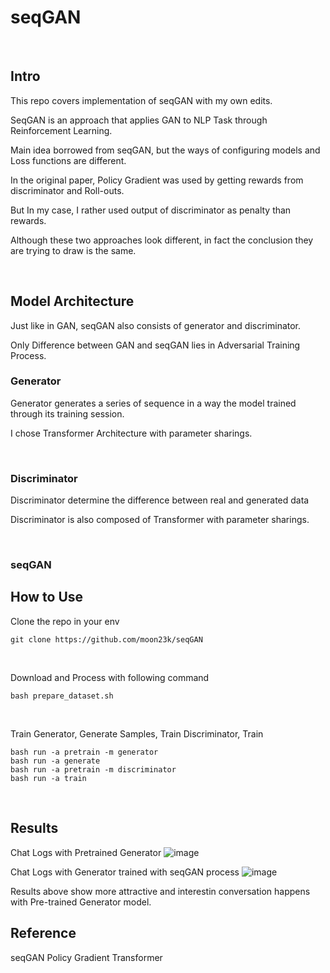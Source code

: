 # seqGAN

<br>

## Intro

This repo covers implementation of seqGAN with my own edits.

SeqGAN is an approach that applies GAN to NLP Task through Reinforcement Learning.

Main idea borrowed from seqGAN, but the ways of configuring models and Loss functions are different.

In the original paper, Policy Gradient was used by getting rewards from discriminator and Roll-outs.

But In my case, I rather used output of discriminator as penalty than rewards.

Although these two approaches look different, in fact the conclusion they are trying to draw is the same.



<br>

## Model Architecture

Just like in GAN, seqGAN also consists of generator and discriminator.

Only Difference between GAN and seqGAN lies in Adversarial Training Process.


### Generator

Generator generates a series of sequence in a way the model trained through its training session.

I chose Transformer Architecture with parameter sharings.

<br>


### Discriminator

Discriminator determine the difference between real and generated data

Discriminator is also composed of Transformer with parameter sharings. 



<br>

### seqGAN




## How to Use

Clone the repo in your env
```
git clone https://github.com/moon23k/seqGAN
```

<br>

Download and Process with following command
```
bash prepare_dataset.sh
```

<br>

Train Generator, Generate Samples, Train Discriminator, Train
```
bash run -a pretrain -m generator
bash run -a generate
bash run -a pretrain -m discriminator
bash run -a train
```


<br>

## Results
Chat Logs with Pretrained Generator
![image](https://user-images.githubusercontent.com/71929682/166625739-6c331847-1357-4d4e-9015-544a6d7e2afd.png)

Chat Logs with Generator trained with seqGAN process
![image](https://user-images.githubusercontent.com/71929682/166625346-7130696e-b4a0-4e0d-9527-9f8a5341c7c5.png)


Results above show more attractive and interestin conversation happens with Pre-trained Generator model.



## Reference

seqGAN
Policy Gradient
Transformer

<br>
<br>
